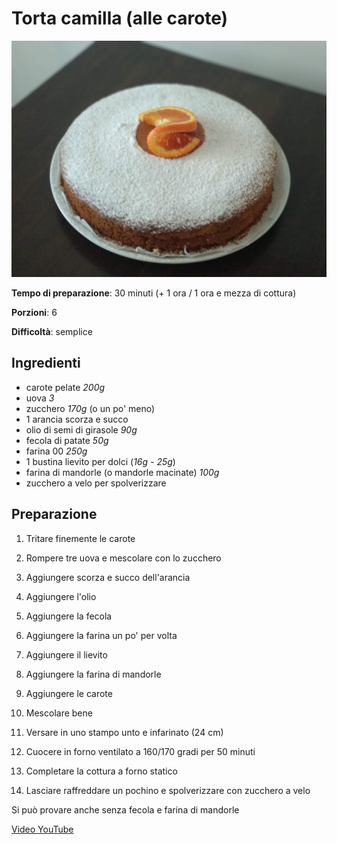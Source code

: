 # Torta camilla (alle carote)

![Foto Torta Camilla](./torta-camilla.jpeg "")

**Tempo di preparazione**: 30 minuti (+ 1 ora / 1 ora e mezza di cottura)

**Porzioni**: 6

**Difficoltà**: semplice

## Ingredienti

- carote pelate *200g*
- uova *3*
- zucchero *170g* (o un po' meno)
- 1 arancia scorza e succo
- olio di semi di girasole *90g*
- fecola di patate *50g*
- farina 00 *250g*
- 1 bustina lievito per dolci (*16g - 25g*)
- farina di mandorle (o mandorle macinate) *100g*
- zucchero a velo per spolverizzare

## Preparazione

1. Tritare finemente le carote

2. Rompere tre uova e mescolare con lo zucchero

3. Aggiungere scorza e succo dell'arancia

4. Aggiungere l'olio

5. Aggiungere la fecola

6. Aggiungere la farina un po' per volta

7. Aggiungere il lievito

8. Aggiungere la farina di mandorle

9. Aggiungere le carote

10. Mescolare bene

11. Versare in uno stampo unto e infarinato (24 cm)

12. Cuocere in forno ventilato a 160/170 gradi per 50 minuti

13. Completare la cottura a forno statico

14. Lasciare raffreddare un pochino e spolverizzare con zucchero a velo

Si può provare anche senza fecola e farina di mandorle

[Video YouTube](https://www.youtube.com/watch?v=st_aVb6KWeY)